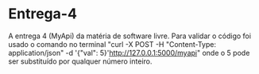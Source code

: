 # Entrega-4
A entrega 4 (MyApi) da matéria de software livre. Para validar o código  foi usado o comando
no terminal "curl -X POST -H "Content-Type: application/json" -d '{"val": 5}'http://127.0.0.1:5000/myapi"
onde o 5 pode ser substituído por qualquer número inteiro.

